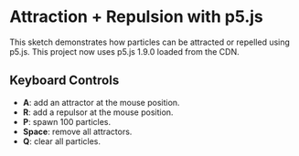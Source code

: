 # Attraction + Repulsion with p5.js

This sketch demonstrates how particles can be attracted or repelled using p5.js.
This project now uses p5.js 1.9.0 loaded from the CDN.

## Keyboard Controls
- **A**: add an attractor at the mouse position.
- **R**: add a repulsor at the mouse position.
- **P**: spawn 100 particles.
- **Space**: remove all attractors.
- **Q**: clear all particles.
